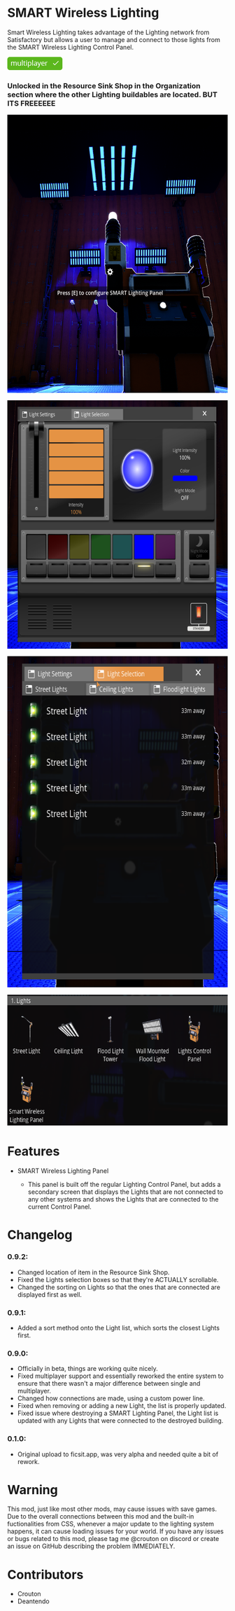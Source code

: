 
# SMART Wireless Lighting 

Smart Wireless Lighting takes advantage of the Lighting network from Satisfactory but allows a user to manage and connect to those lights from the SMART Wireless Lighting Control Panel.

![Multiplayer Compatible](https://github.com/deantendo/community/blob/master/com_mp_yes.png?raw=true)

### Unlocked in the Resource Sink Shop in the Organization section where the other Lighting buildables are located. BUT ITS FREEEEEE

<p>
	<img src="https://github.com/djtheseira/SmartWirelessLighting/blob/main/Resources/SMARTLP_Configure_640.png?raw=true" width="640" height="636" alt="Lights Activated with SMART Lighting Panel" />
</p>

<p>
	<img src="https://github.com/djtheseira/SmartWirelessLighting/blob/main/Resources/SMARTLP_Configuration_640.png?raw=true" width="640" height="568" alt="SMART Lighting Panel Light Configuration" />
</p>

<p>
	<img src="https://github.com/djtheseira/SmartWirelessLighting/blob/main/Resources/SMARTLP_LightSelection_640.png?raw=true" width="640" height="757" alt="Lights Activated with SMART Lighting Panel Configuration" />
</p>

<p>
	<img src="https://github.com/djtheseira/SmartWirelessLighting/blob/main/Resources/SMARTLP_Menu_640.png?raw=true" width="640" height="299" alt="Lights Activated with SMART Lighting Panel Configuration" />

</p>

# Features

- SMART Wireless Lighting Panel
	
	- This panel is built off the regular Lighting Control Panel, but adds a secondary screen that displays the Lights that are not connected to any other systems and shows the Lights that are connected to the current Control Panel.

# Changelog

### 0.9.2:
   - Changed location of item in the Resource Sink Shop.
   - Fixed the Lights selection boxes so that they're ACTUALLY scrollable.
   - Changed the sorting on Lights so that the ones that are connected are displayed first as well.

### 0.9.1:
   
   - Added a sort method onto the Light list, which sorts the closest Lights first.

### 0.9.0: 

   - Officially in beta, things are working quite nicely. 
   - Fixed multiplayer support and essentially reworked the entire system to ensure that there wasn't a major difference between single and multiplayer. 
   - Changed how connections are made, using a custom power line.
   - Fixed when removing or adding a new Light, the list is properly updated.
   - Fixed issue where destroying a SMART Lighting Panel, the Light list is updated with any Lights that were connected to the destroyed building.

### 0.1.0:

   - Original upload to ficsit.app, was very alpha and needed quite a bit of rework. 

# Warning

This mod, just like most other mods, may cause issues with save games. Due to the overall connections between this mod and the built-in fuctionalities from CSS, whenever a major update to the lighting system happens, it can cause loading issues for your world. If you have any issues or bugs related to this mod, please tag me @crouton on discord or create an issue on GitHub describing the problem IMMEDIATELY.

# Contributors

- Crouton
- Deantendo